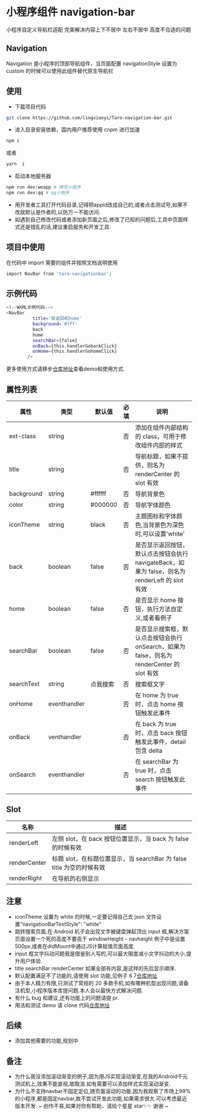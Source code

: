 # 小程序组件 navigation-bar

小程序自定义导航栏适配 完美解决内容上下不居中 左右不居中 高度不合适的问题

## Navigation

Navigation 是小程序的顶部导航组件，当页面配置 navigationStyle 设置为 custom 的时候可以使用此组件替代原生导航栏

## 使用

- 下载项目代码

```bash
git clone https://github.com/lingxiaoyi/Taro-navigation-bar.git
```

- 进入目录安装依赖，国内用户推荐使用 cnpm 进行加速

```bash
npm i
```

或者

```bash
yarn  i
```

- 启动本地服务器

```bash
npm run dev:weapp # 微信小程序
npm run dev:qq # qq小程序
```

- 用开发者工具打开代码目录,记得把appid改成自己的,或者点击测试号,如果不改就默认是作者的,以防万一不能访问.
- 如遇到自己修改代码或者添加新页面之后,修改了已知的问题后,工具中页面样式还是错乱的话,建议重启服务和开发工具.

## 项目中使用

在代码中 import 需要的组件并按照文档说明使用

```bash
import NavBar from 'taro-navigationbar';
```

## 示例代码

```bash
<!--WXML示例代码-->
<NavBar
          title='有返回和home'
          background='#fff'
          back
          home
          searchBar={false}
          onBack={this.handlerGobackClick}
          onHome={this.handlerGohomeClick}
        />
```

更多使用方式请移步[仓库地址](https://github.com/lingxiaoyi/Taro-navigation-bar)查看demo和使用方式.

## 属性列表

| 属性       | 类型         | 默认值   | 必填 | 说明                                                                                            |
| ---------- | ------------ | -------- | ---- | ----------------------------------------------------------------------------------------------- |
| ext-class  | string       |          | 否   | 添加在组件内部结构的 class，可用于修改组件内部的样式                                            |
| title      | string       |          | 否   | 导航标题，如果不提供，则名为 renderCenter 的 slot 有效                                          |
| background | string       | #ffffff  | 否   | 导航背景色                                                                                      |
| color      | string       | #000000  | 否   | 导航字体颜色                                                                                    |
| iconTheme  | string       | black    | 否   | 主题图标和字体颜色,当背景色为深色时,可以设置'white'                                             |
| back       | boolean      | false    | 否   | 是否显示返回按钮，默认点击按钮会执行 navigateBack，如果为 false，则名为 renderLeft 的 slot 有效 |
| home       | boolean      | false    | 否   | 是否显示 home 按钮，执行方法自定义,或者看例子                                                   |
| searchBar  | boolean      | false    | 否   | 是否显示搜索框，默认点击按钮会执行 onSearch，如果为 false，则名为 renderCenter 的 slot 有效     |
| searchText | string       | 点我搜索 | 否   | 搜索框文字                                                                                      |
| onHome     | eventhandler |          | 否   | 在 home 为 true 时，点击 home 按钮触发此事件                                                    |
| onBack     | venthandler  |          | 否   | 在 back 为 true 时，点击 back 按钮触发此事件，detail 包含 delta                                 |
| onSearch   | eventhandler |          | 否   | 在 searchBar 为 true 时，点击 search 按钮触发此事件                                             |

## Slot

| 名称         | 描述                                                                  |
| ------------ | --------------------------------------------------------------------- |
| renderLeft   | 左侧 slot，在 back 按钮位置显示，当 back 为 false 的时候有效          |
| renderCenter | 标题 slot，在标题位置显示，当 searchBar 为 false title 为空的时候有效 |
| renderRight  | 在导航的右侧显示                                                      |

## 注意

- iconTheme 设置为 white 的时候,一定要记得自己去 json 文件设置"navigationBarTextStyle": "white"
- 跳转搜索页面,在 Android 机子会出现文字被键盘弹起顶出 input 框,解决方案页面设置一个死的高度不要高于 windowHeight - navheight 例子中是设置 500px,或者在didMount中通过JS计算赋值页面高度.
- input 框文字抖动问题我是借鉴别人写的,可以最大限度减小文字抖动的大小,提升用户体验.
- title searchBar renderCenter 如果全部有内容,是这样的先后显示顺序.
- 默认配置满足不了功能的,请使用 slot 功能,见例子 6 7[仓库地址](https://github.com/lingxiaoyi/Taro-navigation-bar)
- 由于本人精力有限,只测试了常规的 20 多款手机.如有哪种机型出现问题,请备注机型,小程序版本库提问题.本人会以最快方式解决问题.
- 有什么 bug 和建议,还有功能上的问题请提 pr.
- 用法和测试 demo 请 clone 代码[仓库地址](https://github.com/lingxiaoyi/Taro-navigation-bar)

## 后续

- 添加其他需要的功能,规划中

## 备注

- 为什么我没添加滚动渐变的例子,因为用JS实现滚动渐变,在我的Android千元测试机上,效果不能直视,故取消.如有需要可以添加样式实现滚动渐变.
- 为什么不支持navbar不固定定位,随页面滚动的功能.因为我观察了市场上99%的小程序,都是固定navbar,故不尝试开发此功能,如果需求很大.可以考虑最近版本开发.
~
创作不易,如果对你有帮助，请给个星星 star✨✨ 谢谢
~
